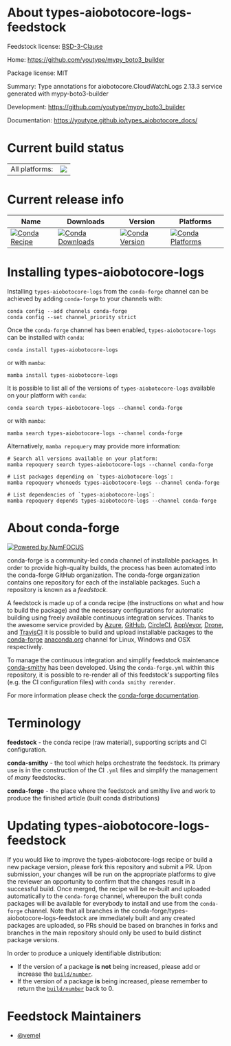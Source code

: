 About types-aiobotocore-logs-feedstock
======================================

Feedstock license: [BSD-3-Clause](https://github.com/conda-forge/types-aiobotocore-logs-feedstock/blob/main/LICENSE.txt)

Home: https://github.com/youtype/mypy_boto3_builder

Package license: MIT

Summary: Type annotations for aiobotocore.CloudWatchLogs 2.13.3 service generated with mypy-boto3-builder

Development: https://github.com/youtype/mypy_boto3_builder

Documentation: https://youtype.github.io/types_aiobotocore_docs/

Current build status
====================


<table><tr><td>All platforms:</td>
    <td>
      <a href="https://dev.azure.com/conda-forge/feedstock-builds/_build/latest?definitionId=16781&branchName=main">
        <img src="https://dev.azure.com/conda-forge/feedstock-builds/_apis/build/status/types-aiobotocore-logs-feedstock?branchName=main">
      </a>
    </td>
  </tr>
</table>

Current release info
====================

| Name | Downloads | Version | Platforms |
| --- | --- | --- | --- |
| [![Conda Recipe](https://img.shields.io/badge/recipe-types--aiobotocore--logs-green.svg)](https://anaconda.org/conda-forge/types-aiobotocore-logs) | [![Conda Downloads](https://img.shields.io/conda/dn/conda-forge/types-aiobotocore-logs.svg)](https://anaconda.org/conda-forge/types-aiobotocore-logs) | [![Conda Version](https://img.shields.io/conda/vn/conda-forge/types-aiobotocore-logs.svg)](https://anaconda.org/conda-forge/types-aiobotocore-logs) | [![Conda Platforms](https://img.shields.io/conda/pn/conda-forge/types-aiobotocore-logs.svg)](https://anaconda.org/conda-forge/types-aiobotocore-logs) |

Installing types-aiobotocore-logs
=================================

Installing `types-aiobotocore-logs` from the `conda-forge` channel can be achieved by adding `conda-forge` to your channels with:

```
conda config --add channels conda-forge
conda config --set channel_priority strict
```

Once the `conda-forge` channel has been enabled, `types-aiobotocore-logs` can be installed with `conda`:

```
conda install types-aiobotocore-logs
```

or with `mamba`:

```
mamba install types-aiobotocore-logs
```

It is possible to list all of the versions of `types-aiobotocore-logs` available on your platform with `conda`:

```
conda search types-aiobotocore-logs --channel conda-forge
```

or with `mamba`:

```
mamba search types-aiobotocore-logs --channel conda-forge
```

Alternatively, `mamba repoquery` may provide more information:

```
# Search all versions available on your platform:
mamba repoquery search types-aiobotocore-logs --channel conda-forge

# List packages depending on `types-aiobotocore-logs`:
mamba repoquery whoneeds types-aiobotocore-logs --channel conda-forge

# List dependencies of `types-aiobotocore-logs`:
mamba repoquery depends types-aiobotocore-logs --channel conda-forge
```


About conda-forge
=================

[![Powered by
NumFOCUS](https://img.shields.io/badge/powered%20by-NumFOCUS-orange.svg?style=flat&colorA=E1523D&colorB=007D8A)](https://numfocus.org)

conda-forge is a community-led conda channel of installable packages.
In order to provide high-quality builds, the process has been automated into the
conda-forge GitHub organization. The conda-forge organization contains one repository
for each of the installable packages. Such a repository is known as a *feedstock*.

A feedstock is made up of a conda recipe (the instructions on what and how to build
the package) and the necessary configurations for automatic building using freely
available continuous integration services. Thanks to the awesome service provided by
[Azure](https://azure.microsoft.com/en-us/services/devops/), [GitHub](https://github.com/),
[CircleCI](https://circleci.com/), [AppVeyor](https://www.appveyor.com/),
[Drone](https://cloud.drone.io/welcome), and [TravisCI](https://travis-ci.com/)
it is possible to build and upload installable packages to the
[conda-forge](https://anaconda.org/conda-forge) [anaconda.org](https://anaconda.org/)
channel for Linux, Windows and OSX respectively.

To manage the continuous integration and simplify feedstock maintenance
[conda-smithy](https://github.com/conda-forge/conda-smithy) has been developed.
Using the ``conda-forge.yml`` within this repository, it is possible to re-render all of
this feedstock's supporting files (e.g. the CI configuration files) with ``conda smithy rerender``.

For more information please check the [conda-forge documentation](https://conda-forge.org/docs/).

Terminology
===========

**feedstock** - the conda recipe (raw material), supporting scripts and CI configuration.

**conda-smithy** - the tool which helps orchestrate the feedstock.
                   Its primary use is in the construction of the CI ``.yml`` files
                   and simplify the management of *many* feedstocks.

**conda-forge** - the place where the feedstock and smithy live and work to
                  produce the finished article (built conda distributions)


Updating types-aiobotocore-logs-feedstock
=========================================

If you would like to improve the types-aiobotocore-logs recipe or build a new
package version, please fork this repository and submit a PR. Upon submission,
your changes will be run on the appropriate platforms to give the reviewer an
opportunity to confirm that the changes result in a successful build. Once
merged, the recipe will be re-built and uploaded automatically to the
`conda-forge` channel, whereupon the built conda packages will be available for
everybody to install and use from the `conda-forge` channel.
Note that all branches in the conda-forge/types-aiobotocore-logs-feedstock are
immediately built and any created packages are uploaded, so PRs should be based
on branches in forks and branches in the main repository should only be used to
build distinct package versions.

In order to produce a uniquely identifiable distribution:
 * If the version of a package **is not** being increased, please add or increase
   the [``build/number``](https://docs.conda.io/projects/conda-build/en/latest/resources/define-metadata.html#build-number-and-string).
 * If the version of a package **is** being increased, please remember to return
   the [``build/number``](https://docs.conda.io/projects/conda-build/en/latest/resources/define-metadata.html#build-number-and-string)
   back to 0.

Feedstock Maintainers
=====================

* [@vemel](https://github.com/vemel/)


